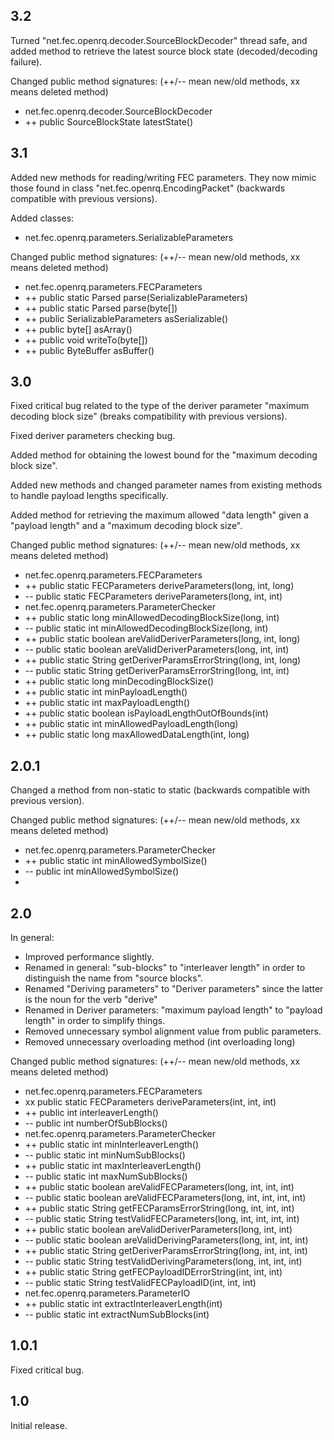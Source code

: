 ## 3.2

Turned "net.fec.openrq.decoder.SourceBlockDecoder" thread safe, and added
method to retrieve the latest source block state (decoded/decoding failure).

Changed public method signatures:
(++/-- mean new/old methods, xx means deleted method)
* net.fec.openrq.decoder.SourceBlockDecoder
 * ++ public SourceBlockState latestState()

## 3.1

Added new methods for reading/writing FEC parameters. They now mimic those
found in class "net.fec.openrq.EncodingPacket" (backwards compatible with
previous versions).

Added classes:
* net.fec.openrq.parameters.SerializableParameters

Changed public method signatures:
(++/-- mean new/old methods, xx means deleted method)
* net.fec.openrq.parameters.FECParameters
 * ++ public static Parsed<FECParameters> parse(SerializableParameters)
 * ++ public static Parsed<FECParameters> parse(byte[])
 * ++ public SerializableParameters asSerializable()
 * ++ public byte[] asArray()
 * ++ public void writeTo(byte[])
 * ++ public ByteBuffer asBuffer()

## 3.0

Fixed critical bug related to the type of the deriver parameter "maximum
decoding block size" (breaks compatibility with previous versions).

Fixed deriver parameters checking bug.

Added method for obtaining the lowest bound for the "maximum decoding block
size".

Added new methods and changed parameter names from existing methods to handle
payload lengths specifically.

Added method for retrieving the maximum allowed "data length" given a "payload
length" and a "maximum decoding block size".

Changed public method signatures:
(++/-- mean new/old methods, xx means deleted method)
* net.fec.openrq.parameters.FECParameters
 * ++ public static FECParameters deriveParameters(long, int, long)
 * -- public static FECParameters deriveParameters(long, int, int)
* net.fec.openrq.parameters.ParameterChecker
 * ++ public static long minAllowedDecodingBlockSize(long, int)
 * -- public static int minAllowedDecodingBlockSize(long, int)
 * ++ public static boolean areValidDeriverParameters(long, int, long)
 * -- public static boolean areValidDeriverParameters(long, int, int)
 * ++ public static String getDeriverParamsErrorString(long, int, long)
 * -- public static String getDeriverParamsErrorString(long, int, int)
 * ++ public static long minDecodingBlockSize()
 * ++ public static int minPayloadLength()
 * ++ public static int maxPayloadLength()
 * ++ public static boolean isPayloadLengthOutOfBounds(int)
 * ++ public static int minAllowedPayloadLength(long)
 * ++ public static long maxAllowedDataLength(int, long)

## 2.0.1

Changed a method from non-static to static (backwards compatible with previous
version).

Changed public method signatures:
(++/-- mean new/old methods, xx means deleted method)
* net.fec.openrq.parameters.ParameterChecker
 * ++ public static int minAllowedSymbolSize()
 * -- public int minAllowedSymbolSize()
 * 


## 2.0

In general:
- Improved performance slightly.
- Renamed in general: "sub-blocks" to "interleaver length" in order to
distinguish the name from "source blocks".
- Renamed "Deriving parameters" to "Deriver parameters" since the latter is the
noun for the verb "derive"
- Renamed in Deriver parameters: "maximum payload length" to "payload length" in
order to simplify things.
- Removed unnecessary symbol alignment value from public parameters.
- Removed unnecessary overloading method (int overloading long)

Changed public method signatures:
(++/-- mean new/old methods, xx means deleted method)
* net.fec.openrq.parameters.FECParameters
 * xx public static FECParameters deriveParameters(int, int, int)
 * ++ public int interleaverLength()
 * -- public int numberOfSubBlocks()
* net.fec.openrq.parameters.ParameterChecker
 * ++ public static int minInterleaverLength()
 * -- public static int minNumSubBlocks()
 * ++ public static int maxInterleaverLength()
 * -- public static int maxNumSubBlocks()
 * ++ public static boolean areValidFECParameters(long, int, int, int)
 * -- public static boolean areValidFECParameters(long, int, int, int, int)
 * ++ public static String getFECParamsErrorString(long, int, int, int)
 * -- public static String testValidFECParameters(long, int, int, int, int)
 * ++ public static boolean areValidDeriverParameters(long, int, int)
 * -- public static boolean areValidDerivingParameters(long, int, int, int)
 * ++ public static String getDeriverParamsErrorString(long, int, int, int)
 * -- public static String testValidDerivingParameters(long, int, int, int)
 * ++ public static String getFECPayloadIDErrorString(int, int, int)
 * -- public static String testValidFECPayloadID(int, int, int)
* net.fec.openrq.parameters.ParameterIO
 * ++ public static int extractInterleaverLength(int)
 * -- public static int extractNumSubBlocks(int)


## 1.0.1

Fixed critical bug.


## 1.0

Initial release.
